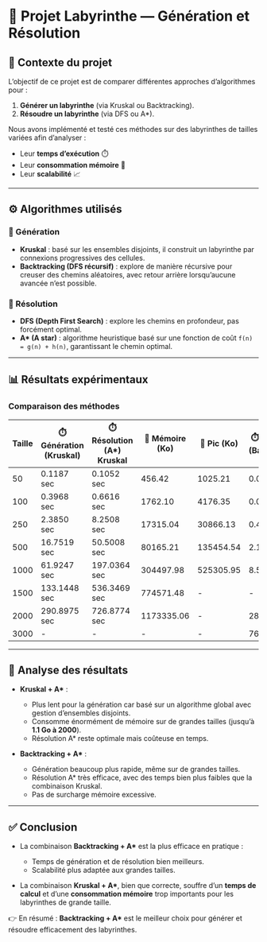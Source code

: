 # 🧩 Projet Labyrinthe — Génération et Résolution

## 🎯 Contexte du projet
L’objectif de ce projet est de comparer différentes approches d’algorithmes pour :
1. **Générer un labyrinthe** (via Kruskal ou Backtracking).  
2. **Résoudre un labyrinthe** (via DFS ou A\*).  

Nous avons implémenté et testé ces méthodes sur des labyrinthes de tailles variées afin d’analyser :
- Leur **temps d’exécution** ⏱️
- Leur **consommation mémoire** 💾
- Leur **scalabilité** 📈

---

## ⚙️ Algorithmes utilisés

### 🔨 Génération
- **Kruskal** : basé sur les ensembles disjoints, il construit un labyrinthe par connexions progressives des cellules.  
- **Backtracking (DFS récursif)** : explore de manière récursive pour creuser des chemins aléatoires, avec retour arrière lorsqu’aucune avancée n’est possible.

### 🚪 Résolution
- **DFS (Depth First Search)** : explore les chemins en profondeur, pas forcément optimal.  
- **A\* (A star)** : algorithme heuristique basé sur une fonction de coût `f(n) = g(n) + h(n)`, garantissant le chemin optimal.

---

## 📊 Résultats expérimentaux

### Comparaison des méthodes

| Taille | ⏱️ Génération (Kruskal) | ⏱️ Résolution (A\*) Kruskal | 💾 Mémoire (Ko) | 💾 Pic (Ko) | ⏱️ Génération (Backtracking) | ⏱️ Résolution (A\*) Backtracking |
|--------|--------------------------|-----------------------------|----------------|-------------|-------------------------------|----------------------------------|
| 50     | 0.1187 sec              | 0.1052 sec                 | 456.42         | 1025.21     | 0.0200 sec                   | 0.0553 sec                      |
| 100    | 0.3968 sec              | 0.6616 sec                 | 1762.10        | 4176.35     | 0.0333 sec                   | 0.0304 sec                      |
| 250    | 2.3850 sec              | 8.2508 sec                 | 17315.04       | 30866.13    | 0.4175 sec                   | 0.4106 sec                      |
| 500    | 16.7519 sec             | 50.5008 sec                | 80165.21       | 135454.54   | 2.1185 sec                   | 1.2173 sec                      |
| 1000   | 61.9247 sec             | 197.0364 sec               | 304497.98      | 525305.95   | 8.5226 sec                   | 3.9869 sec                      |
| 1500   | 133.1448 sec            | 536.3469 sec               | 774571.48      | -           | -                             | -                                |
| 2000   | 290.8975 sec            | 726.8774 sec               | 1173335.06     | -           | 28.5364 sec                  | 28.1403 sec                     |
| 3000   | -                        | -                           | -              | -           | 76.7569 sec                  | 75.6274 sec                     |

---

## 🔎 Analyse des résultats

- **Kruskal + A\*** :  
  - Plus lent pour la génération car basé sur un algorithme global avec gestion d’ensembles disjoints.  
  - Consomme énormément de mémoire sur de grandes tailles (jusqu’à **1.1 Go à 2000**).  
  - Résolution A\* reste optimale mais coûteuse en temps.  

- **Backtracking + A\*** :  
  - Génération beaucoup plus rapide, même sur de grandes tailles.  
  - Résolution A\* très efficace, avec des temps bien plus faibles que la combinaison Kruskal.  
  - Pas de surcharge mémoire excessive.  

---

## ✅ Conclusion

- La combinaison **Backtracking + A\*** est la plus efficace en pratique :  
  - Temps de génération et de résolution bien meilleurs.  
  - Scalabilité plus adaptée aux grandes tailles.  

- La combinaison **Kruskal + A\***, bien que correcte, souffre d’un **temps de calcul** et d’une **consommation mémoire** trop importants pour les labyrinthes de grande taille.  

👉 En résumé : **Backtracking + A\*** est le meilleur choix pour générer et résoudre efficacement des labyrinthes.  

